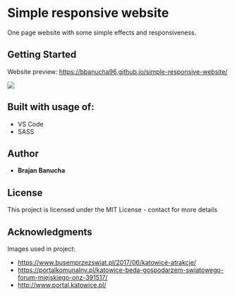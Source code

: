 # Simple responsive website

One page website with some simple effects and responsiveness.

## Getting Started

Website preview: https://bbanucha96.github.io/simple-responsive-website/

![](https://i.imgur.com/OEsW8xg.png)

## Built with usage of:

* VS Code
* SASS

## Author

* **Brajan Banucha** 

## License

This project is licensed under the MIT License - contact for more details

## Acknowledgments

Images used in project:
- https://www.busemprzezswiat.pl/2017/06/katowice-atrakcje/
- https://portalkomunalny.pl/katowice-beda-gospodarzem-swiatowego-forum-miejskiego-onz-391517/
- http://www.portal.katowice.pl/

